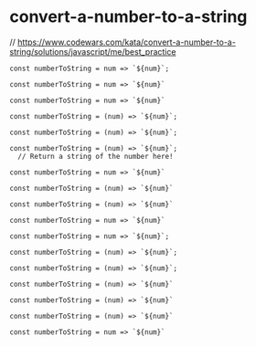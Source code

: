 # convert-a-number-to-a-string
// https://www.codewars.com/kata/convert-a-number-to-a-string/solutions/javascript/me/best_practice


```
const numberToString = num => `${num}`;
```

```
const numberToString = num => `${num}`
```

```
const numberToString = num => `${num}`
```

```
const numberToString = (num) => `${num}`;
```

```
const numberToString = (num) => `${num}`;
```

```
const numberToString = (num) => `${num}`;
  // Return a string of the number here!

```

```
const numberToString = num => `${num}`
```

```
const numberToString = (num) => `${num}`
```

```
const numberToString = (num) => `${num}`
```

```
const numberToString = num => `${num}`
```

```
const numberToString = num => `${num}`;

```

```
const numberToString = (num) => `${num}`;
```

```
const numberToString = (num) => `${num}`;
```

```
const numberToString = (num) => `${num}`
```

```
const numberToString = (num) => `${num}`
```

```
const numberToString = (num) => `${num}`
```

```
const numberToString = num => `${num}`
```
